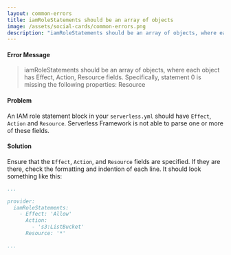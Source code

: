 ```yaml
---
layout: common-errors
title: iamRoleStatements should be an array of objects
image: /assets/social-cards/common-errors.png
description: "iamRoleStatements should be an array of objects, where each object has Effect, Action, Resource fields. Specifically, statement 0 is missing the following properties: Resource"
---
```


#### Error Message

> iamRoleStatements should be an array of objects, where each object has Effect, Action, Resource fields. Specifically, statement 0 is missing the following properties: Resource


#### Problem

An IAM role statement block in your `serverless.yml` should have `Effect`, `Action` and `Resource`. Serverless Framework is not able to parse one or more of these fields.


#### Solution

Ensure that the `Effect`, `Action`, and `Resource` fields are specified. If they are there, check the formatting and indention of each line. It should look something like this:

``` yml
...

provider:
  iamRoleStatements:
    - Effect: 'Allow'
      Action:
        - 's3:ListBucket'
      Resource: '*'

...
```
